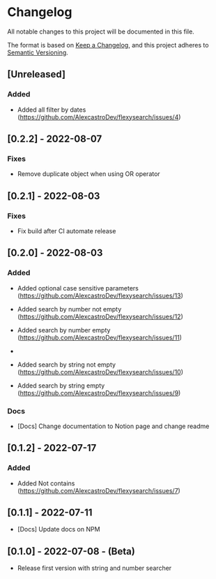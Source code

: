 # Changelog

All notable changes to this project will be documented in this file.

The format is based on [Keep a Changelog](https://keepachangelog.com/en/1.0.0/),
and this project adheres to [Semantic Versioning](https://semver.org/spec/v2.0.0.html).

## [Unreleased]

### Added

- Added all filter by dates (https://github.com/AlexcastroDev/flexysearch/issues/4)

## [0.2.2] - 2022-08-07

### Fixes

- Remove duplicate object when using OR operator

## [0.2.1] - 2022-08-03

### Fixes

- Fix build after CI automate release

## [0.2.0] - 2022-08-03

### Added

- Added optional case sensitive parameters (https://github.com/AlexcastroDev/flexysearch/issues/13)

- Added search by number not empty (https://github.com/AlexcastroDev/flexysearch/issues/12)

- Added search by number empty (https://github.com/AlexcastroDev/flexysearch/issues/11)
-
- Added search by string not empty (https://github.com/AlexcastroDev/flexysearch/issues/10)

- Added search by string empty (https://github.com/AlexcastroDev/flexysearch/issues/9)

### Docs

- [Docs] Change documentation to Notion page and change readme

## [0.1.2] - 2022-07-17

### Added

- Added Not contains (https://github.com/AlexcastroDev/flexysearch/issues/7)

## [0.1.1] - 2022-07-11

- [Docs] Update docs on NPM

## [0.1.0] - 2022-07-08 - (Beta)

- Release first version with string and number searcher
